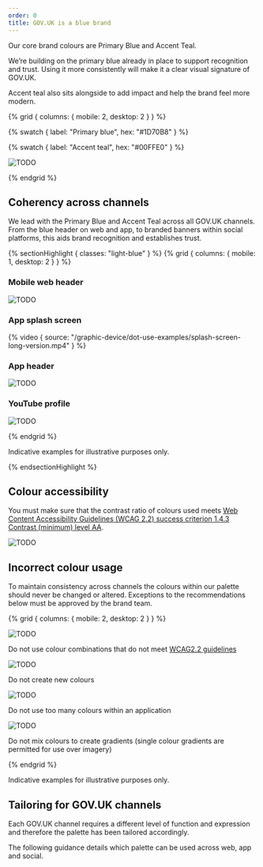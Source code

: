 ```yaml
---
order: 0
title: GOV.UK is a blue brand
---
```


Our core brand colours are Primary Blue and Accent Teal.

We’re building on the primary blue already in place to support recognition and trust. Using it more consistently will make it a clear visual signature of GOV.UK.

Accent teal also sits alongside to add impact and help the brand feel more modern.

{% grid { columns: { mobile: 2, desktop: 2 } } %}

<div>
<div class="border">

{% swatch { label: "Primary blue", hex: "#1D70B8" } %}

</div>
<div class="border">

{% swatch { label: "Accent teal", hex: "#00FFE0" } %}

</div>

</div>
<div>

![TODO](./wordmark-on-blue.svg)

</div>
{% endgrid %}

## Coherency across channels

We lead with the Primary Blue and Accent Teal across all GOV.UK channels. From the blue header on web and app, to branded banners within social platforms, this aids brand recognition and establishes trust.

{% sectionHighlight { classes: "light-blue" } %}
{% grid { columns: { mobile: 1, desktop: 2 } } %}

<div>

### Mobile web header

<div class="img-border flex-center">

![TODO](./mobile-web-header.png)

</div>
</div>

<div>

### App splash screen

{% video { source: "/graphic-device/dot-use-examples/splash-screen-long-version.mp4" } %}

</div>

<div>

### App header

<div class="img-border flex-center">

![TODO](./app-header.png)

</div>
</div>

<div>

### YouTube profile

<div class="img-border flex-center">

![TODO](./youtube-profile.png)

</div>
</div>
{% endgrid %}

Indicative examples for illustrative purposes only.

{% endsectionHighlight %}

## Colour accessibility

You must make sure that the contrast ratio of colours used meets [Web Content Accessibility Guidelines (WCAG 2.2) success criterion 1.4.3 Contrast (minimum) level AA](https://www.w3.org/TR/WCAG22/#contrast-minimum).

![TODO](./colour-contrast.png)

## Incorrect colour usage

To maintain consistency across channels the colours within our palette should never be changed or altered. Exceptions to the recommendations below must be approved by the brand team.

{% grid { columns: { mobile: 2, desktop: 2 } } %}

<div>

![TODO](./incorrect-colour-combos.png)

Do not use colour combinations that do not meet [WCAG2.2 guidelines](https://www.w3.org/TR/WCAG22/#contrast-minimum)

</div>
<div>

![TODO](./incorrect-new-colours.png)

Do not create new colours

</div>
<div>

![TODO](./incorrect-too-many-colours.png)

Do not use too many colours within an application

</div>
<div>

![TODO](./incorrect-gradients.png)

Do not mix colours to create gradients (single colour gradients are permitted for use over imagery)

</div>

{% endgrid %}

Indicative examples for illustrative purposes only.

## Tailoring for GOV.UK channels

Each GOV.UK channel requires a different level of function and expression and therefore the palette has been tailored accordingly.

The following guidance details which palette can be used across web, app and social.
